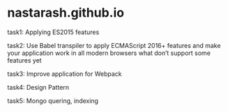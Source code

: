 # nastarash.github.io

task1:
Applying ES2015 features

task2:
Use Babel transpiler to apply ECMAScript 2016+ features and make your application work in all modern browsers what don’t support some features yet 

task3:
Improve application for Webpack

task4:
Design Pattern

task5:
Mongo quering, indexing
